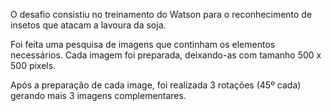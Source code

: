 O desafio consistiu no treinamento do Watson para o reconhecimento de insetos que atacam a lavoura da soja.

Foi feita uma pesquisa de imagens que continham os elementos necessários. Cada imagem foi preparada, deixando-as com tamanho 500 x 500 pixels.

Após a preparação de cada image, foi realizada 3 rotações (45º cada) gerando mais 3 imagens complementares.
